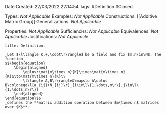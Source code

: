 <br />
<br />

Date Created: 22/03/2022 22:14:54
Tags: #Definition #Closed 

Types: _Not Applicable_
Examples: _Not Applicable_
Constructions: [[Additive Matrix Group]]
Generalizations: _Not Applicable_

Properties: _Not Applicable_
Sufficiencies: _Not Applicable_
Equivalences: _Not Applicable_
Justifications: _Not Applicable_

``` ad-Definition
title: Definition.

_Let $\l\langle K,+,\cdot\r\rangle$ be a field and fix $m,n\in\N$. The function_
$$\begin{equation}
    \begin{aligned}
        \oplus:\mat{m\times n}{K}\times\mat{m\times n}{K}&\to\mat{m\times n}{K}\\
        \l\langle A,B\r\rangle&\mapsto A\oplus B\coloneqq\l[a_{ij}+N_{ij}\r]_{i\in\l\{1,\dots,m\r\},j\in\l\{1,\dots,n\r\}}
    \end{aligned}
\end{equation}$$
_defines the **matrix addition operation between $m\times n$ matrices over $K$**._

```
